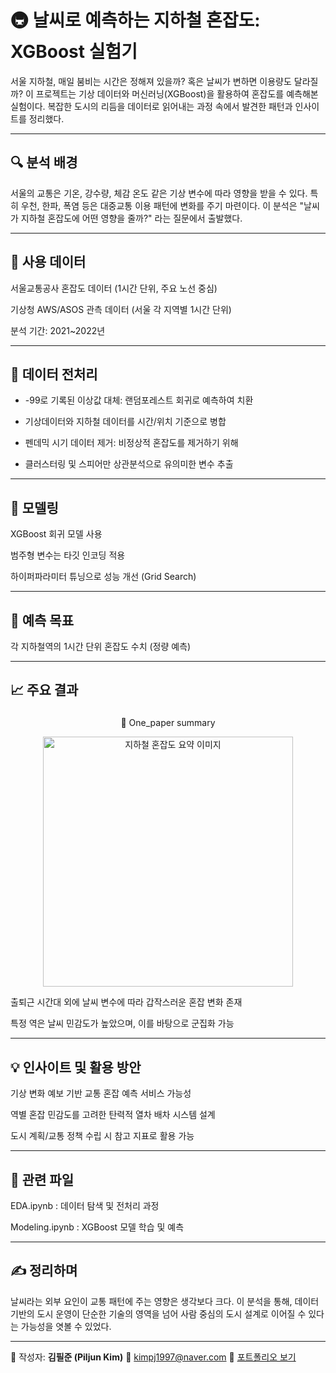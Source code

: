 # 🚇 날씨로 예측하는 지하철 혼잡도: XGBoost 실험기

서울 지하철, 매일 붐비는 시간은 정해져 있을까? 혹은 날씨가 변하면 이용량도 달라질까? 이 프로젝트는 기상 데이터와 머신러닝(XGBoost)을 활용하여 혼잡도를 예측해본 실험이다. 복잡한 도시의 리듬을 데이터로 읽어내는 과정 속에서 발견한 패턴과 인사이트를 정리했다.

---

## 🔍 분석 배경

서울의 교통은 기온, 강수량, 체감 온도 같은 기상 변수에 따라 영향을 받을 수 있다. 특히 우천, 한파, 폭염 등은 대중교통 이용 패턴에 변화를 주기 마련이다. 이 분석은 "날씨가 지하철 혼잡도에 어떤 영향을 줄까?" 라는 질문에서 출발했다.

---

## 📂 사용 데이터

서울교통공사 혼잡도 데이터 (1시간 단위, 주요 노선 중심)

기상청 AWS/ASOS 관측 데이터 (서울 각 지역별 1시간 단위)

분석 기간: 2021~2022년

---

## 🧹 데이터 전처리

- -99로 기록된 이상값 대체: 랜덤포레스트 회귀로 예측하여 치환

- 기상데이터와 지하철 데이터를 시간/위치 기준으로 병합

- 펜데믹 시기 데이터 제거: 비정상적 혼잡도를 제거하기 위해

- 클러스터링 및 스피어만 상관분석으로 유의미한 변수 추출

---

## 🤖 모델링

XGBoost 회귀 모델 사용

범주형 변수는 타깃 인코딩 적용

하이퍼파라미터 튜닝으로 성능 개선 (Grid Search)

---

## 🎯 예측 목표

각 지하철역의 1시간 단위 혼잡도 수치 (정량 예측)

---

## 📈 주요 결과

### 

<p align="center">
  🔬 One_paper summary
</p>

<p align="center">
  <a href="https://github.com/user-attachments/assets/c09a2587-d320-4123-aee9-6a22aadb5844">
    <img width="400" src="https://github.com/user-attachments/assets/c09a2587-d320-4123-aee9-6a22aadb5844" alt="지하철 혼잡도 요약 이미지">
  </a>
</p>

출퇴근 시간대 외에 날씨 변수에 따라 갑작스러운 혼잡 변화 존재

특정 역은 날씨 민감도가 높았으며, 이를 바탕으로 군집화 가능

---

## 💡 인사이트 및 활용 방안

기상 변화 예보 기반 교통 혼잡 예측 서비스 가능성

역별 혼잡 민감도를 고려한 탄력적 열차 배차 시스템 설계

도시 계획/교통 정책 수립 시 참고 지표로 활용 가능

---

## 📁 관련 파일

EDA.ipynb : 데이터 탐색 및 전처리 과정

Modeling.ipynb : XGBoost 모델 학습 및 예측

---

## ✍️ 정리하며

날씨라는 외부 요인이 교통 패턴에 주는 영향은 생각보다 크다. 이 분석을 통해, 데이터 기반의 도시 운영이 단순한 기술의 영역을 넘어 사람 중심의 도시 설계로 이어질 수 있다는 가능성을 엿볼 수 있었다.

---

📘 작성자: **김필준 (Piljun Kim)**
📧 [kimpj1997@naver.com](mailto:kimpj1997@naver.com)
🔗 [포트폴리오 보기](https://notion.so/abbb0b673a594e5899f3ad4a2880e666)
